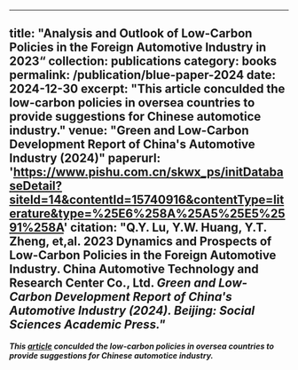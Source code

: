 
---
title: "Analysis and Outlook of Low-Carbon Policies in the Foreign Automotive Industry in 2023“
collection: publications
category: books
permalink: /publication/blue-paper-2024
date: 2024-12-30
excerpt: "This article conculded the low-carbon policies in oversea countries to provide suggestions for Chinese automotice industry."
venue: "Green and Low-Carbon Development Report of China's Automotive Industry (2024)"
paperurl: 'https://www.pishu.com.cn/skwx_ps/initDatabaseDetail?siteId=14&contentId=15740916&contentType=literature&type=%25E6%258A%25A5%25E5%2591%258A'
citation: "Q.Y. Lu, <b>Y.W. Huang<b>, Y.T. Zheng, et,al. 2023 Dynamics and Prospects of Low-Carbon Policies in the Foreign Automotive Industry. China Automotive Technology and Research Center Co., Ltd. <i>Green and Low-Carbon Development Report of China's Automotive Industry (2024)<i>. Beijing: Social Sciences Academic Press."
---

This [article](https://www.pishu.com.cn/skwx_ps/initDatabaseDetail?siteId=14&contentId=15740916&contentType=literature&type=%25E6%258A%25A5%25E5%2591%258A) conculded the low-carbon policies in oversea countries to provide suggestions for Chinese automotice industry.
